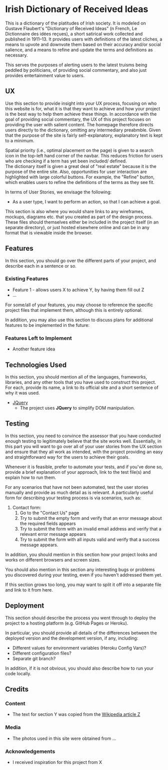 # Irish Dictionary of Received Ideas

This is a dictionary of the platitudes of Irish society. It is modeled on Gustave Flaubert's "Dictionary of Received Ideas" (n French, Le Dictionnaire des idées reçues), 
a short satirical work collected and published in 1911–13. It provides users with definitions of the latest cliches, a means to upvote and downvote them based on 
their accuracy and/or social salience, and a means to refine and update the terms and definitions as necessary. 

This serves the purposes of alerting users to the latest truisms being peddled by politicians, of providing social commentary, and also
just provides entertainment value to users. 
 
## UX
 
Use this section to provide insight into your UX process, focusing on who this website is for, what it is that they want to achieve and how your project is the best way to help them achieve these things.
In accordance with the goal of providing social commentary, the UX of this project focuses on providing the user with salient content. The homepage therefore directs users directly to the dictionary, omitting 
any intermediary preabmble. Given that the purpose of the site is fairly self-explanatory, explanatory text is kept to a minimum. 

Spatial priority (i.e., optimal placement on the page) is given to a search icon in the top-left hand corner of the navbar. This reduces friction for users who are checking if a term has yet been included/ defined.   
The dictionary itself is given a great deal of "real estate" because it is the purpose of the entire site. Also, opportunities for user interaction are highlighted with large colorful buttons. For example, the "Refine" button, 
which enables users to refine the definitions of the terms as they see fit. 

In terms of User Stories, we envisage the following:
- As a user type, I want to perform an action, so that I can achieve a goal.

This section is also where you would share links to any wireframes, mockups, diagrams etc. that you created as part of the design process. These files should themselves either be included in the project itself (in an separate directory), or just hosted elsewhere online and can be in any format that is viewable inside the browser.

## Features

In this section, you should go over the different parts of your project, and describe each in a sentence or so.
 
### Existing Features
- Feature 1 - allows users X to achieve Y, by having them fill out Z
- ...

For some/all of your features, you may choose to reference the specific project files that implement them, although this is entirely optional.

In addition, you may also use this section to discuss plans for additional features to be implemented in the future:

### Features Left to Implement
- Another feature idea

## Technologies Used

In this section, you should mention all of the languages, frameworks, libraries, and any other tools that you have used to construct this project. For each, provide its name, a link to its official site and a short sentence of why it was used.

- [JQuery](https://jquery.com)
    - The project uses **JQuery** to simplify DOM manipulation.


## Testing

In this section, you need to convince the assessor that you have conducted enough testing to legitimately believe that the site works well. Essentially, in this part you will want to go over all of your user stories from the UX section and ensure that they all work as intended, with the project providing an easy and straightforward way for the users to achieve their goals.

Whenever it is feasible, prefer to automate your tests, and if you've done so, provide a brief explanation of your approach, link to the test file(s) and explain how to run them.

For any scenarios that have not been automated, test the user stories manually and provide as much detail as is relevant. A particularly useful form for describing your testing process is via scenarios, such as:

1. Contact form:
    1. Go to the "Contact Us" page
    2. Try to submit the empty form and verify that an error message about the required fields appears
    3. Try to submit the form with an invalid email address and verify that a relevant error message appears
    4. Try to submit the form with all inputs valid and verify that a success message appears.

In addition, you should mention in this section how your project looks and works on different browsers and screen sizes.

You should also mention in this section any interesting bugs or problems you discovered during your testing, even if you haven't addressed them yet.

If this section grows too long, you may want to split it off into a separate file and link to it from here.

## Deployment

This section should describe the process you went through to deploy the project to a hosting platform (e.g. GitHub Pages or Heroku).

In particular, you should provide all details of the differences between the deployed version and the development version, if any, including:
- Different values for environment variables (Heroku Config Vars)?
- Different configuration files?
- Separate git branch?

In addition, if it is not obvious, you should also describe how to run your code locally.


## Credits

### Content
- The text for section Y was copied from the [Wikipedia article Z](https://en.wikipedia.org/wiki/Z)

### Media
- The photos used in this site were obtained from ...

### Acknowledgements

- I received inspiration for this project from X
